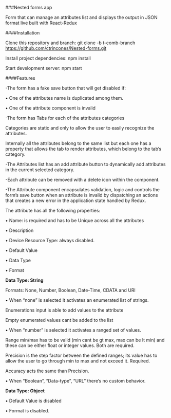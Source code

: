 ###Nested forms app

Form that can manage an attributes list and displays the output in JSON format live built with React-Redux

####Installation

Clone this repository and branch: git clone -b t-comb-branch https://github.com/ctrincones/Nested-forms.git

Install project dependencies: npm install

Start development server: npm start

####Features

-The form has a fake save button that will get disabled if:

• One of the attributes name is duplicated among them.

• One of the attribute component is invalid

-The form has Tabs for each of the attributes categories

Categories are static and only to allow the user to easily recognize the
attributes.

Internally all the attributes belong to the same list but each one has a property that allows the tab to render attributes, which belong to the tab’s category.

-The Attributes list has an add attribute button to dynamically add attributes in the current selected category.

-Each attribute can be removed with a delete icon within the component.

-The Attribute component encapsulates validation, logic and controls the form’s save button when an attribute is invalid by dispatching an actions that creates a new error in the application state handled by Redux.

The attribute has all the following properties:

• Name: is required and has to be Unique across all the attributes

• Description

• Device Resource Type: always disabled.

• Default Value

• Data Type

• Format

<b>Data Type: String</b>

Formats: None, Number, Boolean, Date-Time, CDATA and URI

• When “none” is selected it activates an enumerated list of strings.

Enumerations input is able to add values to the attribute

Empty enumerated values cant be added to the list

• When “number” is selected it activates a ranged set of values.

Range min/max has to be valid (min cant be gt max, max can be lt min) and these can be either float or integer values. Both are required.

Precision is the step factor between the defined ranges; its value has to allow the user to go through min to max and not exceed it. Required.

Accuracy acts the same than Precision.

• When “Boolean”, “Data-type”, “URL” there’s no custom behavior.

<b>Data Type: Object</b>

• Default Value is disabled

• Format is disabled.







